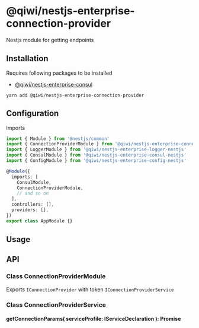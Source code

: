 # @qiwi/nestjs-enterprise-connection-provider
Nestjs module for getting endpoints

## Installation
Requires following packages to be installed
- [@qiwi/nestjs-enterprise-consul](https://github.com/qiwi/nestjs-enterprise/tree/master/packages/consul)

```shell script
yarn add @qiwi/nestjs-enterprise-connection-provider
```

## Configuration
Imports
```typescript
import { Module } from '@nestjs/common'
import { ConnectionProviderModule } from '@qiwi/nestjs-enterprise-connection-provider'
import { LoggerModule } from '@qiwi/nestjs-enterprise-logger-nestjs'
import { ConsulModule } from '@qiwi/nestjs-enterprise-consul-nestjs'
import { ConfigModule } from '@qiwi/nestjs-enterprise-config-nestjs'

@Module({
  imports: [
    ConsulModule,
    ConnectionProviderModule,
    // and so on
  ],
  controllers: [],
  providers: [],
})
export class AppModule {}
```
## Usage

## API
### Class ConnectionProviderModule
Exports `IConnectionProvider` with token `IConnectionProviderService`
### Class ConnectionProviderService
#### getConnectionParams( serviceProfile: IServiceDeclaration ): Promise<IConnectionParams>
